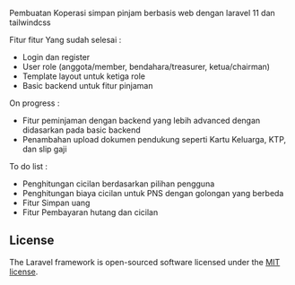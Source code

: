 Pembuatan Koperasi simpan pinjam berbasis web dengan laravel 11 dan tailwindcss

Fitur fitur
Yang sudah selesai :
- Login dan register
- User role (anggota/member, bendahara/treasurer, ketua/chairman)
- Template layout untuk ketiga role
- Basic backend untuk fitur pinjaman

On progress :
- Fitur peminjaman dengan backend yang lebih advanced dengan didasarkan pada basic backend
- Penambahan upload dokumen pendukung seperti Kartu Keluarga, KTP, dan slip gaji

To do list :
- Penghitungan cicilan berdasarkan pilihan pengguna
- Penghitungan biaya cicilan untuk PNS dengan golongan yang berbeda
- Fitur Simpan uang
- Fitur Pembayaran hutang dan cicilan

## License

The Laravel framework is open-sourced software licensed under the [MIT license](https://opensource.org/licenses/MIT).
